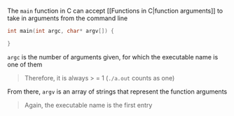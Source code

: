 The `main` function in C can accept [[Functions in C|function arguments]] to take in arguments from the command line

```c
int main(int argc, char* argv[]) {

}
```

`argc` is the number of arguments given, for which the executable name is one of them

> Therefore, it is always > = 1 (`./a.out` counts as one)

From there, `argv` is an array of strings that represent the function arguments

> Again, the executable name is the first entry
